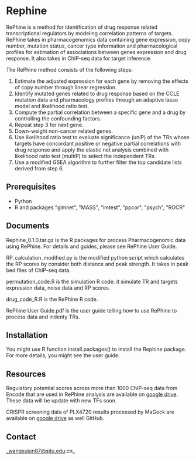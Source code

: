 # Rephine

RePhine is a method for identification of drug response related transcriptional regulators by modeling correlation patterns of targets. RePhine takes in pharmacogenomics data containing gene expression, copy number, mutation status, cancer type information and pharmacological profiles for estimation of associations between genes expression and drug response. It also takes in ChIP-seq data for target inference.

The RePhine method consists of the following steps:
1)	Estimate the adjusted expression for each gene by removing the effects of copy number through linear regression.
2)	Identify mutated genes related to drug response based on the CCLE mutation data and pharmacology profiles through an adaptive lasso model and likelihood ratio test.
3)	Compute the partial correlation between a specific gene and a drug by controlling the confounding factors.
4)	Repeat step 3 for next gene.
5)	Down-weight non-cancer related genes.
6)	Use likelihood ratio test to evaluate significance (uniP) of the TRs whose targets have concordant positive or negative partial correlations with drug response and apply the elastic net analysis combined with likelihood ratio test (multiP) to select the independent TRs.
7)	Use a modified GSEA algorithm to further filter the top candidate lists derived from step 6.


## Prerequisites
* Python
* R and packages "glmnet", "MASS", "lmtest", "ppcor", "psych", "ROCR"

## Documents
Rephine_0.1.0.tar.gz is the R packages for process Pharmacogenomic data using RePhine. For details and guides, please see RePhine User Guide.

RP_calculation_modified.py is the modified python script which calculates the RP scores by consider both distance and peak strength. It takes in peak bed files of ChIP-seq data.

permutation_code.R is the simulation R code. it simulate TR and targets expression data, noise data and RP scores.

drug_code_R.R is the RePhine R code.

RePhine User Guide.pdf is the user guide telling how to use RePhine to process data and indenty TRs.

## Installation
You might use R function install.packages() to install the Rephine package. For more details, you might see the user guide. 

## Resources
Regulatory potential scores across more than 1000 ChIP-seq data from Encode that are used in RePhine analysis are available on [google drive](https://drive.google.com/open?id=1NwzZ5rdhYG-QlG956oFLmJyjyBpLty6A). These data will be update with new TFs soon. 

CRISPR screening data of PLX4720 results processed by MaGeck are available on [google drive](https://drive.google.com/file/d/1PVRZ8IrGZojku3GZYOXGag2gG1eXWXN5/view?usp=sharing) as well GitHub.

## Contact
_wangxujun87@sjtu.edu.cn_


